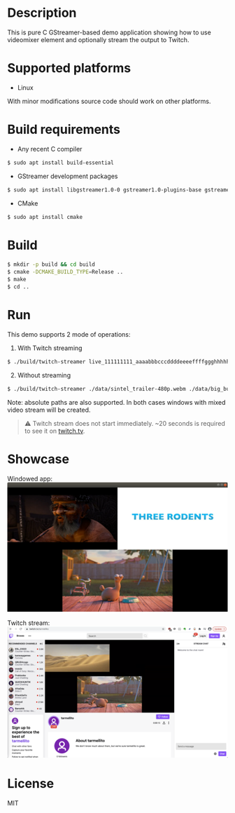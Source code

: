 # Description
This is pure C GStreamer-based demo application showing how to use videomixer element and optionally stream the output to Twitch.

# Supported platforms
- Linux

With minor modifications source code should work on other platforms.

# Build requirements
- Any recent C compiler
```bash
$ sudo apt install build-essential
```
- GStreamer development packages
```bash
$ sudo apt install libgstreamer1.0-0 gstreamer1.0-plugins-base gstreamer1.0-plugins-good gstreamer1.0-plugins-bad gstreamer1.0-plugins-ugly gstreamer1.0-libav gstreamer1.0-doc gstreamer1.0-tools gstreamer1.0-x gstreamer1.0-alsa gstreamer1.0-gl gstreamer1.0-gtk3 gstreamer1.0-qt5 gstreamer1.0-pulseaudio
```
- CMake
```bash
$ sudo apt install cmake
```

# Build
```bash
$ mkdir -p build && cd build
$ cmake -DCMAKE_BUILD_TYPE=Release ..
$ make
$ cd ..
```

# Run
This demo supports 2 mode of operations:
1. With Twitch streaming
```bash
$ ./build/twitch-streamer live_111111111_aaaabbbcccddddeeeeffffggghhhhh ./data/sintel_trailer-480p.webm ./data/big_buck_bunny_trailer-360p.mp4 ./data/the_daily_dweebs-720p.mp4
```
2. Without streaming
```bash
$ ./build/twitch-streamer ./data/sintel_trailer-480p.webm ./data/big_buck_bunny_trailer-360p.mp4 ./data/the_daily_dweebs-720p.mp4
```
Note: absolute paths are also supported.
In both cases windows with mixed video stream will be created.

> :warning: Twitch stream does not start immediately. ~20 seconds is required to see it on [twitch.tv](https://twitch.tv/).

# Showcase
Windowed app:
![Windowed app](/doc/images/window_screenshot.png?raw=true "Windowed app")

Twitch stream:
![Twitch example](/doc/images/twitch_screenshot.png?raw=true "Twitch example")

# License
MIT